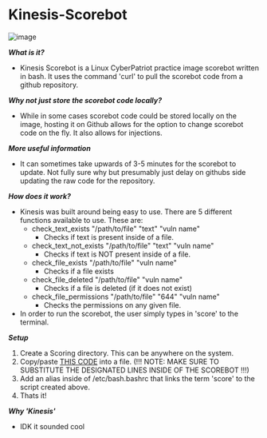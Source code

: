 # Kinesis-Scorebot

![image](https://github.com/user-attachments/assets/0b713a45-449c-41c5-9795-0395088113ab)


***What is it?***

- Kinesis Scorebot is a Linux CyberPatriot practice image scorebot written in bash. It uses the command 'curl' to pull the scorebot code from a github repository.

***Why not just store the scorebot code locally?***

- While in some cases scorebot code could be stored locally on the image, hosting it on Github allows for the option to change scorebot code on the fly. It also allows for injections.

***More useful information***

- It can sometimes take upwards of 3-5 minutes for the scorebot to update. Not fully sure why but presumably just delay on githubs side updating the raw code for the repository.

***How does it work?***

- Kinesis was built around being easy to use. There are 5 different functions available to use. These are:
  - check_text_exists "/path/to/file" "text" "vuln name"
    - Checks if text is present inside of a file.
  - check_text_not_exists "/path/to/file" "text" "vuln name"
    - Checks if text is NOT present inside of a file.
  - check_file_exists "/path/to/file" "vuln name"
    - Checks if a file exists
  - check_file_deleted "/path/to/file" "vuln name"
    - Checks if a file is deleted (if it does not exist)
  - check_file_permissions "/path/to/file" "644" "vuln name"
    - Checks the permissions on any given file.
- In order to run the scorebot, the user simply types in 'score' to the terminal.

***Setup***

1. Create a Scoring directory. This can be anywhere on the system.
2. Copy/paste [THIS CODE](https://github.com/mattkoco/Kinesis-Scorebot/blob/main/getscore.sh) into a file. (!!! NOTE: MAKE SURE TO SUBSTITUTE THE DESIGNATED LINES INSIDE OF THE SCOREBOT !!!)
3. Add an alias inside of /etc/bash.bashrc that links the term 'score' to the script created above.
4. Thats it!

***Why 'Kinesis'***

- IDK it sounded cool
